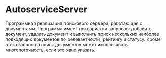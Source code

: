 # AutoserviceServer
Программная реализация поискового сервера, работающая с документами. Программа имеет три варианта запросов: добавить документ, удалить документ и выполнить поиск нескольких наиболее подходящих документов по релевантности, рейтингу и статусу. Кроме этого запрос на поиск документов может использовать многопоточность, если это явно указать. 
